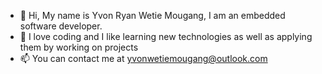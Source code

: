 - 👋 Hi, My name is Yvon Ryan Wetie Mougang, I am an embedded software developer.
- 🌱 I love coding and I like learning new technologies as well as applying them by working on projects
- 📫 You can contact me at yvonwetiemougang@outlook.com
